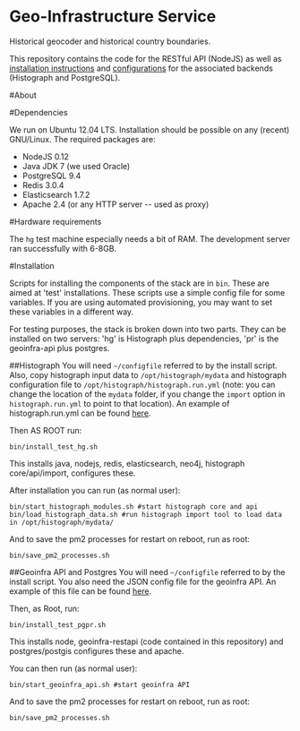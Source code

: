 Geo-Infrastructure Service
==========================

Historical geocoder and historical country boundaries.


This repository contains the code for the RESTful API (NodeJS) as well as [installation instructions](README.md/#Installation) and [configurations](config/) for the associated backends (Histograph and PostgreSQL).

#About




#Dependencies

We run on Ubuntu 12.04 LTS. Installation should be possible on any (recent) GNU/Linux. The required packages are:

* NodeJS 0.12
* Java JDK 7 (we used Oracle)
* PostgreSQL 9.4
* Redis 3.0.4
* Elasticsearch 1.7.2
* Apache 2.4 (or any HTTP server -- used as proxy)


#Hardware requirements

The `hg` test machine especially needs a bit of RAM. The development server ran successfully with 6-8GB.

#Installation

Scripts for installing the components of the stack are in `bin`. These are aimed at 'test' installations. These scripts use a simple config file for some variables. If you are using automated provisioning, you may want to set these variables in a different way.

For testing purposes, the stack is broken down into two parts. They can be installed on two servers: 'hg' is Histograph plus dependencies, 'pr' is the geoinfra-api plus postgres.

##Histograph
You will need `~/configfile` referred to by the install script. Also, copy histograph input data to `/opt/histograph/mydata` and histograph configuration file to `/opt/histograph/histograph.run.yml` (note: you can change the location of the `mydata` folder, if you change the `import` option in `histograph.run.yml` to point to that location). An example of histograph.run.yml can be found [here](config/histograph.run.yml.sample). 

Then AS ROOT run:

	bin/install_test_hg.sh

This installs java, nodejs, redis, elasticsearch, neo4j, histograph core/api/import, configures these.

After installation you can run (as normal user):

	bin/start_histograph_modules.sh #start histograph core and api
	bin/load_histograph_data.sh #run histograph import tool to load data in /opt/histograph/mydata/

And to save the pm2 processes for restart on reboot, run as root:

	bin/save_pm2_processes.sh


##Geoinfra API and Postgres
You will need `~/configfile` referred to by the install script. You also need the JSON config file for the geoinfra API. An example of this file can be found [here](config/config.json.sample).

Then, as Root, run:

	bin/install_test_pgpr.sh

This installs node, geoinfra-restapi (code contained in this repository) and postgres/postgis configures these and apache.

You can then run (as normal user):

	bin/start_geoinfra_api.sh #start geoinfra API

And to save the pm2 processes for restart on reboot, run as root:

	bin/save_pm2_processes.sh
